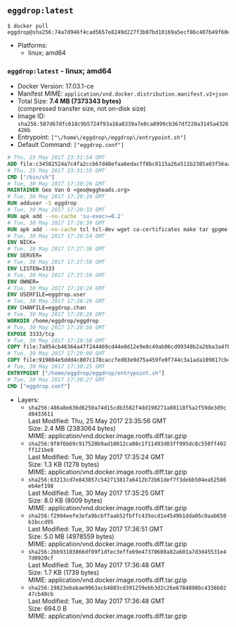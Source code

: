 ## `eggdrop:latest`

```console
$ docker pull eggdrop@sha256:74a7d946f4cad5657e8249d227f3b07bd10169a5ecf86c407b49f60e6ec18fe4
```

-	Platforms:
	-	linux; amd64

### `eggdrop:latest` - linux; amd64

-	Docker Version: 17.03.1-ce
-	Manifest MIME: `application/vnd.docker.distribution.manifest.v2+json`
-	Total Size: **7.4 MB (7373343 bytes)**  
	(compressed transfer size, not on-disk size)
-	Image ID: `sha256:507d67dfc618c9b5724f93a16a8339a7e0ca8999cb367df220a3145a4326426b`
-	Entrypoint: `["\/home\/eggdrop\/eggdrop\/entrypoint.sh"]`
-	Default Command: `["eggdrop.conf"]`

```dockerfile
# Thu, 25 May 2017 23:31:54 GMT
ADD file:c34582524a7c4fa2ccb67d48efaa6edacff8bc8115a26a511b2385a03f56aa8e in / 
# Thu, 25 May 2017 23:31:55 GMT
CMD ["/bin/sh"]
# Tue, 30 May 2017 17:20:26 GMT
MAINTAINER Geo Van O <geo@eggheads.org>
# Tue, 30 May 2017 17:20:28 GMT
RUN adduser -S eggdrop
# Tue, 30 May 2017 17:20:33 GMT
RUN apk add --no-cache 'su-exec>=0.2'
# Tue, 30 May 2017 17:26:39 GMT
RUN apk add --no-cache tcl tcl-dev wget ca-certificates make tar gpgme bash build-base openssl openssl-dev  && wget ftp://ftp.eggheads.org/pub/eggdrop/source/1.8/eggdrop-1.8.1.tar.gz   && wget ftp://ftp.eggheads.org/pub/eggdrop/source/1.8/eggdrop-1.8.1.tar.gz.asc   && gpg --keyserver ha.pool.sks-keyservers.net --recv-key E01C240484DE7DBE190FE141E7667DE1D1A39AFF   && gpg --batch --verify eggdrop-1.8.1.tar.gz.asc eggdrop-1.8.1.tar.gz   && rm eggdrop-1.8.1.tar.gz.asc   && tar -zxvf eggdrop-1.8.1.tar.gz   && rm eggdrop-1.8.1.tar.gz   && ( cd eggdrop-1.8.1     && ./configure     && make config     && make     && make install DEST=/home/eggdrop/eggdrop )   && rm -rf eggdrop-1.8.1   && mkdir /home/eggdrop/eggdrop/data   && chown -R eggdrop /home/eggdrop/eggdrop   && apk del tcl-dev wget ca-certificates make tar gpgme build-base openssl-dev
# Tue, 30 May 2017 17:26:54 GMT
ENV NICK=
# Tue, 30 May 2017 17:27:36 GMT
ENV SERVER=
# Tue, 30 May 2017 17:27:58 GMT
ENV LISTEN=3333
# Tue, 30 May 2017 17:27:59 GMT
ENV OWNER=
# Tue, 30 May 2017 17:28:24 GMT
ENV USERFILE=eggdrop.user
# Tue, 30 May 2017 17:28:26 GMT
ENV CHANFILE=eggdrop.chan
# Tue, 30 May 2017 17:28:28 GMT
WORKDIR /home/eggdrop/eggdrop
# Tue, 30 May 2017 17:28:56 GMT
EXPOSE 3333/tcp
# Tue, 30 May 2017 17:28:58 GMT
COPY file:7a054cb46364a47f244469cd44e0d12e9e0c49ab06cd99348b2a2bba3a4fb1c8 in /home/eggdrop/eggdrop 
# Tue, 30 May 2017 17:29:00 GMT
COPY file:919804e5ddd4c807c178caccfed03e9d75a459fe0f744c3a1ada109817cb44ec in /home/eggdrop/eggdrop/scripts/ 
# Tue, 30 May 2017 17:30:25 GMT
ENTRYPOINT ["/home/eggdrop/eggdrop/entrypoint.sh"]
# Tue, 30 May 2017 17:30:27 GMT
CMD ["eggdrop.conf"]
```

-	Layers:
	-	`sha256:486a8e636d6250a74d15cdb3582f4dd198271a80118f5a2f59de3d9cd8433611`  
		Last Modified: Thu, 25 May 2017 23:35:56 GMT  
		Size: 2.4 MB (2383064 bytes)  
		MIME: application/vnd.docker.image.rootfs.diff.tar.gzip
	-	`sha256:9f8f6b69c917520b9ad10012ca08c1f11493d03ff995dc8c550ff402ff121be8`  
		Last Modified: Tue, 30 May 2017 17:35:24 GMT  
		Size: 1.3 KB (1278 bytes)  
		MIME: application/vnd.docker.image.rootfs.diff.tar.gzip
	-	`sha256:63213cd7e843857c542713817a6412b72b61def7f3debb504ea52586eb4ef198`  
		Last Modified: Tue, 30 May 2017 17:35:25 GMT  
		Size: 8.0 KB (8009 bytes)  
		MIME: application/vnd.docker.image.rootfs.diff.tar.gzip
	-	`sha256:f2994eefe3efa9bcbffaab52fbffc435ecd1e4549b1dda05c0aab650b1bccd95`  
		Last Modified: Tue, 30 May 2017 17:36:51 GMT  
		Size: 5.0 MB (4978559 bytes)  
		MIME: application/vnd.docker.image.rootfs.diff.tar.gzip
	-	`sha256:2bb93103866df09f1dfec3effe69e47370608a82a601a7d3d45531e47d0920cf`  
		Last Modified: Tue, 30 May 2017 17:36:48 GMT  
		Size: 1.7 KB (1739 bytes)  
		MIME: application/vnd.docker.image.rootfs.diff.tar.gzip
	-	`sha256:19823ebabae9963acb4803cd391259ebb3d2c26e6784898bc4336b0247cb48cb`  
		Last Modified: Tue, 30 May 2017 17:36:48 GMT  
		Size: 694.0 B  
		MIME: application/vnd.docker.image.rootfs.diff.tar.gzip
